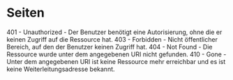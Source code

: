 # Seiten

401 - Unauthorized - Der Benutzer benötigt eine Autorisierung, ohne die er keinen Zugriff auf die Ressource hat.
403 - Forbidden - Nicht öffentlicher Bereich, auf den der Benutzer keinen Zugriff hat.
404 - Not Found - Die Ressource wurde unter dem angegebenen URI nicht gefunden.
410 - Gone - Unter dem angegebenen URI ist keine Ressource mehr erreichbar und es ist keine Weiterleitungsadresse bekannt.